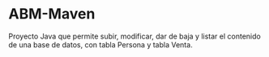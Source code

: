 # ABM-Maven
Proyecto Java que permite subir, modificar, dar de baja y listar el contenido de una base de datos, con tabla Persona y tabla Venta.
